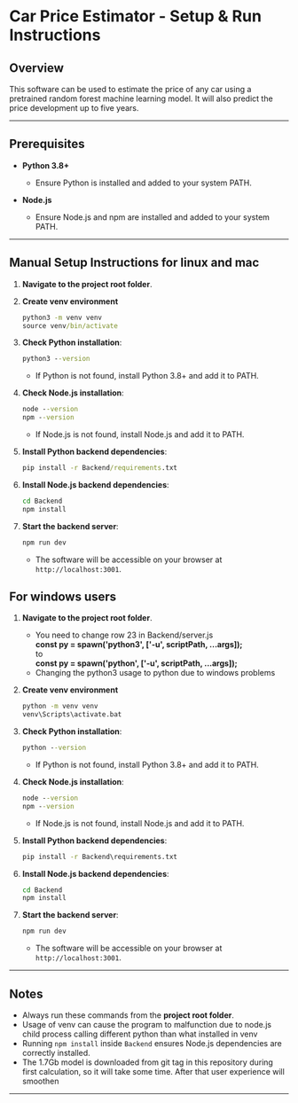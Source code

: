 # Car Price Estimator - Setup & Run Instructions

## Overview

This software can be used to estimate the price of any car using
a pretrained random forest machine learning model. It will also
predict the price development up to five years.

---

## Prerequisites

* **Python 3.8+**

  * Ensure Python is installed and added to your system PATH.
* **Node.js**

  * Ensure Node.js and npm are installed and added to your system PATH.

---

## Manual Setup Instructions for linux and mac

1. **Navigate to the project root folder**.

2. **Create venv environment**
   ```bat
   python3 -m venv venv
   source venv/bin/activate
   ```

3. **Check Python installation**:

   ```bat
   python3 --version
   ```

   * If Python is not found, install Python 3.8+ and add it to PATH.

4. **Check Node.js installation**:

   ```bat
   node --version
   npm --version
   ```

   * If Node.js is not found, install Node.js and add it to PATH.

5. **Install Python backend dependencies**:

   ```bat
   pip install -r Backend/requirements.txt
   ```

6. **Install Node.js backend dependencies**:

   ```bat
   cd Backend
   npm install
   ```

7. **Start the backend server**:

   ```bat
   npm run dev
   ```

   * The software will be accessible on your browser at `http://localhost:3001`.

## For windows users

1. **Navigate to the project root folder**.

   * You need to change row 23 in Backend/server.js\
   **const py = spawn('python3', ['-u', scriptPath, ...args]);**\
    to\
   **const py = spawn('python', ['-u', scriptPath, ...args]);**
   * Changing the python3 usage to python due to windows problems

2. **Create venv environment**
   ```bat
   python -m venv venv
   venv\Scripts\activate.bat
   ```

3. **Check Python installation**:

   ```bat
   python --version
   ```

   * If Python is not found, install Python 3.8+ and add it to PATH.

4. **Check Node.js installation**:

   ```bat
   node --version
   npm --version
   ```

   * If Node.js is not found, install Node.js and add it to PATH.

5. **Install Python backend dependencies**:

   ```bat
   pip install -r Backend\requirements.txt
   ```

6. **Install Node.js backend dependencies**:

   ```bat
   cd Backend
   npm install
   ```

7. **Start the backend server**:

   ```bat
   npm run dev
   ```

   * The software will be accessible on your browser at `http://localhost:3001`.

---

## Notes

* Always run these commands from the **project root folder**.
* Usage of venv can cause the program to malfunction due to node.js child process calling different python than what installed in venv
* Running `npm install` inside `Backend` ensures Node.js dependencies are correctly installed.
* The 1.7Gb model is downloaded from git tag in this repository during first calculation, so it will take some time. After that user experience will smoothen

---
